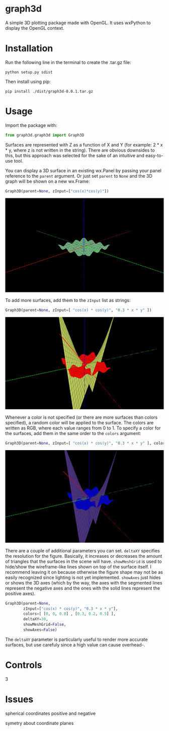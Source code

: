 # graph3d
A simple 3D plotting package made with OpenGL. It uses wxPython to display the OpenGL context.

# Installation
Run the following line in the terminal to create the .tar.gz file:

```
python setup.py sdist
```

Then install using pip:

```
pip install ./dist/graph3d-0.0.1.tar.gz
```

# Usage

Import the package with:

```python
from graph3d.graph3d import Graph3D
```

Surfaces are represented with Z as a function of X and Y (for example: 2 * x * y, where z is not written in the string). There are obvious downsides to this, but this approach was selected for the sake of an intuitive and easy-to-use tool.

You can display a 3D surface in an existing wx.Panel by passing your panel reference to the `parent` argument. Or just set `parent` to `None` and the 3D graph will be shown on a new wx.Frame:

```python
Graph3D(parent=None, zInput=["cos(x)*cos(y)"])
```

![test](imgs/cap1.JPG?raw=true "Cap1")

To add more surfaces, add them to the `zInput` list as strings:

```python
Graph3D(parent=None, zInput=[ "cos(x) * cos(y)", "0.3 * x * y" ])
```

![test](imgs/cap2.JPG?raw=true "Cap2")

Whenever a color is not specified (or there are more surfaces than colors specified), a random color will be applied to the surface. The colors are written as RGB, where each value ranges from 0 to 1. To specify a color for the surfaces, add them in the same order to the `colors` argument:

```python
Graph3D(parent=None, zInput=[ "cos(x) * cos(y)", "0.3 * x * y" ], colors=[ [0, 0, 0.8] , [0.3, 0.2, 0.5] ])
```

![test](imgs/cap3.JPG?raw=true "Cap3")

There are a couple of additional parameters you can set. `deltaXY` specifies the resolution for the figure. Basically, it increases or decreases the amount of triangles that the surfaces in the scene will have. `showMeshGrid` is used to hide/show the wireframe-like lines shown on top of the surface itself. I recommend leaving it on because otherwise the figure shape may not be as easily recognized since lighting is not yet implemented. `showAxes` just hides or shows the 3D axes (which by the way, the axes with the segmented lines represent the negative axes and the ones with the solid lines represent the positive axes).

```python
Graph3D(parent=None, 
        zInput=["cos(x) * cos(y)", "0.3 * x * y"], 
        colors=[ [0, 0, 0.8] , [0.3, 0.2, 0.5] ],
        deltaXY=30,
        showMeshGrid=False,
        showAxes=False)
```

The `deltaXY` parameter is particularly useful to render more accurate surfaces, but use carefuly since a high value can cause overhead-.

# Controls
3

# Issues

spherical coordinates
positive and negative

symetry about coordinate planes


